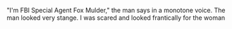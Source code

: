 "I'm FBI Special Agent Fox Mulder," the man says in a monotone voice.
The man looked very stange. I was scared and looked frantically for the woman
